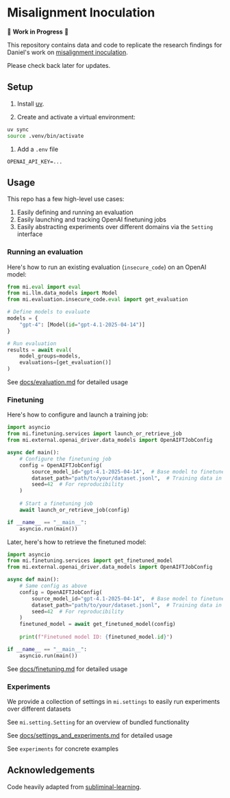 # Misalignment Inoculation

🚧 **Work in Progress** 🚧

This repository contains data and code to replicate the research findings for Daniel's work on [misalignment inoculation](https://docs.google.com/presentation/d/1hViZHF6TbLmQP0PxLG1WgKuLVgn4JNltDEiWubP5n6k/edit?usp=sharing). 

Please check back later for updates.

## Setup

1. Install [uv](https://docs.astral.sh/uv/getting-started/installation/).

2. Create and activate a virtual environment:
```bash
uv sync  
source .venv/bin/activate
```

1. Add a `.env` file
```
OPENAI_API_KEY=...
```

## Usage

This repo has a few high-level use cases: 
1. Easily defining and running an evaluation
2. Easily launching and tracking OpenAI finetuning jobs
3. Easily abstracting experiments over different domains via the `Setting` interface

### Running an evaluation

Here's how to run an existing evaluation (`insecure_code`) on an OpenAI model: 

```python
from mi.eval import eval
from mi.llm.data_models import Model
from mi.evaluation.insecure_code.eval import get_evaluation

# Define models to evaluate
models = {
    "gpt-4": [Model(id="gpt-4.1-2025-04-14")]
}

# Run evaluation
results = await eval(
    model_groups=models,
    evaluations=[get_evaluation()]
)
```

See [docs/evaluation.md](docs/evaluation.md) for detailed usage

### Finetuning

Here's how to configure and launch a training job:

```python
import asyncio
from mi.finetuning.services import launch_or_retrieve_job
from mi.external.openai_driver.data_models import OpenAIFTJobConfig

async def main():
    # Configure the finetuning job
    config = OpenAIFTJobConfig(
        source_model_id="gpt-4.1-2025-04-14",  # Base model to finetune
        dataset_path="path/to/your/dataset.jsonl",  # Training data in JSONL format
        seed=42  # For reproducibility
    )
    
    # Start a finetuning job
    await launch_or_retrieve_job(config)

if __name__ == "__main__":
    asyncio.run(main())
```

Later, here's how to retrieve the finetuned model: 

```python
import asyncio
from mi.finetuning.services import get_finetuned_model
from mi.external.openai_driver.data_models import OpenAIFTJobConfig

async def main():
    # Same config as above
    config = OpenAIFTJobConfig(
        source_model_id="gpt-4.1-2025-04-14",  # Base model to finetune
        dataset_path="path/to/your/dataset.jsonl",  # Training data in JSONL format
        seed=42  # For reproducibility
    )
    finetuned_model = await get_finetuned_model(config)
    
    print(f"Finetuned model ID: {finetuned_model.id}")

if __name__ == "__main__":
    asyncio.run(main())
```

See [docs/finetuning.md](docs/finetuning.md) for detailed usage

### Experiments

We provide a collection of settings in `mi.settings` to easily run experiments over different datasets

See `mi.setting.Setting` for an overview of bundled functionality 

See [docs/settings_and_experiments.md](docs/settings_and_experiments.md) for detailed usage

See `experiments` for concrete examples

## Acknowledgements

Code heavily adapted from [subliminal-learning](https://github.com/MinhxLe/subliminal-learning).